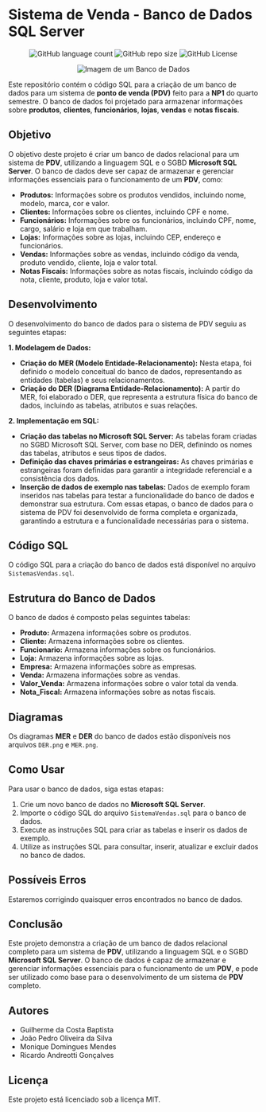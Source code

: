 # Sistema de Venda - Banco de Dados SQL Server
<p align="center">
  <!-- Contador de linguagens do GitHub -->
  <img alt="GitHub language count" src="https://img.shields.io/github/languages/count/devAndreotti/NP1-SistemaVendas?color=FFF&labelColor=4bae4f&style=flat-square">
  <!-- Tamanho do repositório no GitHub -->
  <img alt="GitHub repo size" src="https://img.shields.io/github/repo-size/devAndreotti/NP1-SistemaVendas?color=FFF&labelColor=4bae4f&style=flat-square">
  <!-- Licença do GitHub -->
  <img alt="GitHub License" src="https://img.shields.io/github/license/devAndreotti/devAndreotti?color=FFF&labelColor=4bae4f&style=flat-square">
</p>

<div align="center">
  <img src="./" alt="Imagem de um Banco de Dados">
</div>

Este repositório contém o código SQL para a criação de um banco de dados para um sistema de **ponto de venda (PDV)** feito para a **NP1** do quarto semestre. O banco de dados foi projetado para armazenar informações sobre **produtos**, **clientes**, **funcionários**, **lojas**, **vendas** e **notas fiscais**.

## Objetivo
O objetivo deste projeto é criar um banco de dados relacional para um sistema de **PDV**, utilizando a linguagem SQL e o SGBD **Microsoft SQL Server**. O banco de dados deve ser capaz de armazenar e gerenciar informações essenciais para o funcionamento de um **PDV**, como:
* **Produtos:** Informações sobre os produtos vendidos, incluindo nome, modelo, marca, cor e valor.
* **Clientes:** Informações sobre os clientes, incluindo CPF e nome.
* **Funcionários:** Informações sobre os funcionários, incluindo CPF, nome, cargo, salário e loja em que trabalham.
* **Lojas:** Informações sobre as lojas, incluindo CEP, endereço e funcionários.
* **Vendas:** Informações sobre as vendas, incluindo código da venda, produto vendido, cliente, loja e valor total.
* **Notas Fiscais:** Informações sobre as notas fiscais, incluindo código da nota, cliente, produto, loja e valor total.
  
## Desenvolvimento
O desenvolvimento do banco de dados para o sistema de PDV seguiu as seguintes etapas:

**1. Modelagem de Dados:**
* **Criação do MER (Modelo Entidade-Relacionamento):** Nesta etapa, foi definido o modelo conceitual do banco de dados, representando as entidades (tabelas) e seus relacionamentos.
* **Criação do DER (Diagrama Entidade-Relacionamento):** A partir do MER, foi elaborado o DER, que representa a estrutura física do banco de dados, incluindo as tabelas, atributos e suas relações.

**2. Implementação em SQL:**
* **Criação das tabelas no Microsoft SQL Server:** As tabelas foram criadas no SGBD Microsoft SQL Server, com base no DER, definindo os nomes das tabelas, atributos e seus tipos de dados.
* **Definição das chaves primárias e estrangeiras:** As chaves primárias e estrangeiras foram definidas para garantir a integridade referencial e a consistência dos dados.
* **Inserção de dados de exemplo nas tabelas:** Dados de exemplo foram inseridos nas tabelas para testar a funcionalidade do banco de dados e demonstrar sua estrutura.
Com essas etapas, o banco de dados para o sistema de PDV foi desenvolvido de forma completa e organizada, garantindo a estrutura e a funcionalidade necessárias para o sistema.

## Código SQL
O código SQL para a criação do banco de dados está disponível no arquivo `SistemasVendas.sql`.

## Estrutura do Banco de Dados
O banco de dados é composto pelas seguintes tabelas:
* **Produto:** Armazena informações sobre os produtos.
* **Cliente:** Armazena informações sobre os clientes.
* **Funcionario:** Armazena informações sobre os funcionários.
* **Loja:** Armazena informações sobre as lojas.
* **Empresa:** Armazena informações sobre as empresas.
* **Venda:** Armazena informações sobre as vendas.
* **Valor_Venda:** Armazena informações sobre o valor total da venda.
* **Nota_Fiscal:** Armazena informações sobre as notas fiscais.

## Diagramas
Os diagramas **MER** e **DER** do banco de dados estão disponíveis nos arquivos `DER.png` e `MER.png`.

## Como Usar
Para usar o banco de dados, siga estas etapas:
1. Crie um novo banco de dados no **Microsoft SQL Server**.
2. Importe o código SQL do arquivo `SistemaVendas.sql` para o banco de dados.
3. Execute as instruções SQL para criar as tabelas e inserir os dados de exemplo.
4. Utilize as instruções SQL para consultar, inserir, atualizar e excluir dados no banco de dados.

## Possíveis Erros
Estaremos corrigindo quaisquer erros encontrados no banco de dados. 

## Conclusão
Este projeto demonstra a criação de um banco de dados relacional completo para um sistema de **PDV**, utilizando a linguagem SQL e o SGBD **Microsoft SQL Server**. O banco de dados é capaz de armazenar e gerenciar informações essenciais para o funcionamento de um **PDV**, e pode ser utilizado como base para o desenvolvimento de um sistema de **PDV** completo.

## Autores
* Guilherme da Costa Baptista
* João Pedro Oliveira da Silva
* Monique Domingues Mendes
* Ricardo Andreotti Gonçalves

## Licença
Este projeto está licenciado sob a licença MIT.
